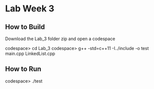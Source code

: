 # Lab Week 3

## How to Build

Download the Lab_3 folder zip and open a codespace

codespace> cd Lab_3
codespace> g++ -std=c++11 -I../include -o test main.cpp LinkedList.cpp

## How to Run

codespace> ./test